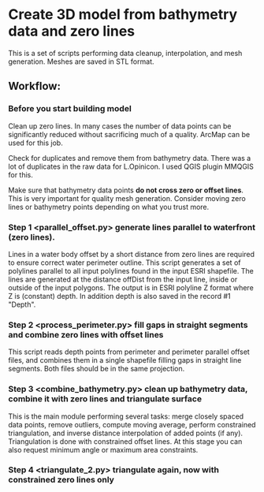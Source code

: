 # Create 3D model from bathymetry data and zero lines
This is a set of scripts performing data cleanup, interpolation, and mesh generation. Meshes are saved in STL format.

## Workflow:

### Before you start building model ### 

Clean up zero lines. In many cases the number of data points can be significantly reduced without sacrificing much of a quality. ArcMap can be used for this job.

Check for duplicates and remove them from bathymetry data. There was a lot of duplicates in the raw data for L.Opinicon. I used QGIS plugin MMQGIS for this. 

Make sure that bathymetry data points **do not cross zero or offset lines**. This is very important for quality mesh generation.  Consider moving zero lines or bathymetry points depending on what you trust more.

### Step 1 <parallel_offset.py>  generate lines parallel to waterfront (zero lines).  
Lines in a water body offset by a short distance from zero lines are required to ensure correct water perimeter outline. This script generates a set of polylines  parallel to all input polylines found in the input ESRI shapefile. The lines are generated at the distance offDist from the input line, inside or outside of the input polygons. The output is in  ESRI polyline Z format where Z is (constant) depth. In addition depth is also saved in the record #1 "Depth".

### Step 2 <process_perimeter.py> fill gaps in straight segments and combine zero lines with offset lines 
This script reads depth points from perimeter and perimeter parallel offset files, and combines them in a single shapefile filling gaps in straight line segments. Both files should be in the same projection. 

### Step 3 <combine_bathymetry.py> clean up bathymetry data, combine it with zero lines and triangulate surface
This is the main module performing several tasks: merge closely spaced data points, remove outliers, compute moving average, perform constrained triangulation, and inverse distance interpolation of added points (if any). Triangulation is done with constrained offset lines. At this stage you can also request minimum angle or maximum area constraints.

### Step 4 <triangulate_2.py> triangulate again, now with constrained zero lines only
